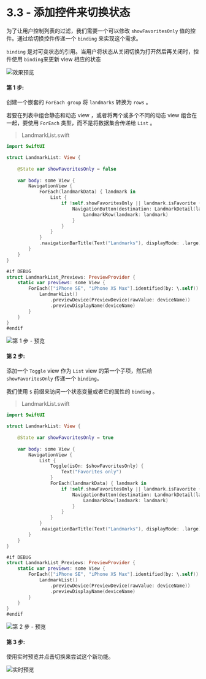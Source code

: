# 3.3 - 添加控件来切换状态

为了让用户控制列表的过滤，我们需要一个可以修改 `showFavoritesOnly` 值的控件。通过给切换控件传递一个 `binding` 来实现这个需求。

`binding` 是对可变状态的引用。当用户将状态从关闭切换为打开然后再关闭时，控件使用 `binding`来更新 view 相应的状态

![&#x6548;&#x679C;&#x9884;&#x89C8;](../../../.gitbook/assets/image%20%2847%29.png)

#### 第 1 步:

创建一个嵌套的 `ForEach group` 将 `landmarks` 转换为 `rows` 。

若要在列表中组合静态和动态 view ，或者将两个或多个不同的动态 view 组合在一起，要使用 `ForEach` 类型，而不是将数据集合传递给 `List` 。

> LandmarkList.swift

```swift
import SwiftUI

struct LandmarkList: View {
    
    @State var showFavoritesOnly = false
    
    var body: some View {
        NavigationView {
            ForEach(landmarkData) { landmark in
                List {
                    if !self.showFavoritesOnly || landmark.isFavorite {
                        NavigationButton(destination: LandmarkDetail(landmark: landmark)) {
                            LandmarkRow(landmark: landmark)
                        }
                    }
                }
            }
            .navigationBarTitle(Text("Landmarks"), displayMode: .large)
        }
    }
}

#if DEBUG
struct LandmarkList_Previews: PreviewProvider {
    static var previews: some View {
        ForEach(["iPhone SE", "iPhone XS Max"].identified(by: \.self)) { deviceName in
            LandmarkList()
                .previewDevice(PreviewDevice(rawValue: deviceName))
                .previewDisplayName(deviceName)
        }
    }
}
#endif
```

![&#x7B2C; 1 &#x6B65; - &#x9884;&#x89C8;](../../../.gitbook/assets/image%20%2831%29.png)

#### 第 2 步:

添加一个 `Toggle` view 作为 `List` view 的第一个子项，然后给 `showFavoritesOnly` 传递一个 `binding`。

我们使用 `$` 前缀来访问一个状态变量或者它的属性的 `binding` 。

> LandmarkList.swift

```swift
import SwiftUI

struct LandmarkList: View {
    
    @State var showFavoritesOnly = true
    
    var body: some View {
        NavigationView {
            List {
                Toggle(isOn: $showFavoritesOnly) {
                    Text("Favorites only")
                }
                ForEach(landmarkData) { landmark in
                    if !self.showFavoritesOnly || landmark.isFavorite {
                        NavigationButton(destination: LandmarkDetail(landmark: landmark)) {
                            LandmarkRow(landmark: landmark)
                        }
                    }
                }
            }
            .navigationBarTitle(Text("Landmarks"), displayMode: .large)
        }
    }
}

#if DEBUG
struct LandmarkList_Previews: PreviewProvider {
    static var previews: some View {
        ForEach(["iPhone SE", "iPhone XS Max"].identified(by: \.self)) { deviceName in
            LandmarkList()
                .previewDevice(PreviewDevice(rawValue: deviceName))
                .previewDisplayName(deviceName)
        }
    }
}
#endif
```

![&#x7B2C; 2 &#x6B65; - &#x9884;&#x89C8;](../../../.gitbook/assets/image%20%2841%29.png)

#### 第 3 步:

使用实时预览并点击切换来尝试这个新功能。

![&#x5B9E;&#x65F6;&#x9884;&#x89C8;](../../../.gitbook/assets/3.3.gif)



